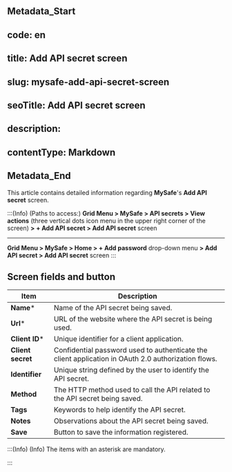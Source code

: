 ## Metadata_Start 
## code: en
## title: Add API secret screen 
## slug: mysafe-add-api-secret-screen 
## seoTitle: Add API secret screen 
## description:  
## contentType: Markdown 
## Metadata_End
This article contains detailed information regarding **MySafe**'s **Add API secret** screen.

:::(Info) (Paths to access:)
**Grid Menu > MySafe > API secrets > View actions** (three vertical dots icon menu in the upper right corner of the screen) **> + Add API secret > Add API secret** screen

---

**Grid Menu > MySafe > Home > + Add password** drop-down menu **> Add API secret > Add API secret** screen
:::

## Screen fields and button


| Item | Description |
| --- | --- |
| **Name*** | Name of the API secret being saved. |
**Url*** | URL of the website where the API secret is being used. |
| **Client ID***| Unique identifier for a client application. |
| **Client secret** | Confidential password used to authenticate the client application in OAuth 2.0 authorization flows. |
| **Identifier** | Unique string defined by the user to identify the API secret. |
| **Method** | The HTTP method used to call the API related to the API secret being saved. |
| **Tags** | Keywords to help identify the API secret. |
| **Notes** | Observations about the API secret being saved. |
| **Save** | Button to save the information registered. |

:::(Info) (Info)
The items with an asterisk are mandatory.

:::